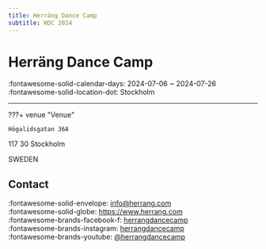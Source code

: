 ```yaml
---
title: Herräng Dance Camp
subtitle: HDC 2024
---
```


# Herräng Dance Camp 

:fontawesome-solid-calendar-days: 2024-07-06 ~ 2024-07-26  
:fontawesome-solid-location-dot: Stockholm  

---

???+ venue "Venue"

    Högalidsgatan 36A

117 30 Stockholm

SWEDEN

## Contact

:fontawesome-solid-envelope: <info@herrang.com>  
:fontawesome-solid-globe: <https://www.herrang.com>  
:fontawesome-brands-facebook-f: [herrangdancecamp](https://www.facebook.com/herrangdancecamp)  
:fontawesome-brands-instagram: [herrangdancecamp](http://instagram.com/herrangdancecamp)  
:fontawesome-brands-youtube: [@herrangdancecamp](https://youtube.com/@herrangdancecamp)  
